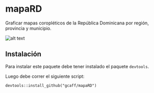 # mapaRD
Graficar mapas coropléticos de la República Dominicana por región, provincia y municipio.

![alt text][imagen]

[imagen]: https://raw.githubusercontent.com/gcaff/mapaRD/master/vignettes/images/municipal.png "Mapa cloroplético"

## Instalación

Para instalar este paquete debe tener instalado el paquete `devtools`.

Luego debe correr el siguiente script:

```
devtools::install_github("gcaff/mapaRD")
```
